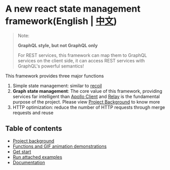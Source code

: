 # A new react state management framework(English | [中文](./README_zh_CN.md))

> Note:
>
> **GraphQL style, but not GraphQL only**
>
> For REST services, this framework can map them to GraphQL services on the client side, it can access REST services with GraphQL's powerful semantics!

This framework provides three major functions
1. Simple state management: similar to [recoil](https://github.com/facebookexperimental/Recoil)
2. **Graph state management**: The core value of this framework, providing services far intelligent than [Apollo Client](https://github.com/apollographql/apollo-client) and [Relay](https://github.com/facebook/relay) is the fundamental purpose of the project. Please view [Project Background](./site/background.md) to know more
3. HTTP optimization: reduce the number of HTTP requests through merge requests and reuse

## Table of contents
- [Project background](./site/background.md)
- [Functions and GIF animation demonstrations](./site/function-and-gif.md)
- [Get start](./site/get-start.md)
- [Run attached examples](./site/run-demo.md)
- [Documentation](./doc/README.md)
